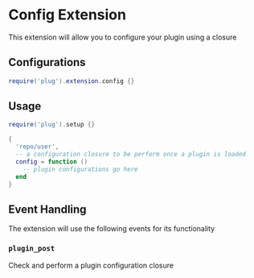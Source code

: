 # Config Extension

This extension will allow you to configure your plugin using a closure

## Configurations

```lua
require('plug').extension.config {}
```

## Usage

```lua
require('plug').setup {}

{
  'repo/user',
  -- a configuration closure to be perform once a plugin is loaded
  config = function ()
    -- plugin configurations go here
  end
}
```

## Event Handling

The extension will use the following events for its functionality

### `plugin_post`

Check and perform a plugin configuration closure
